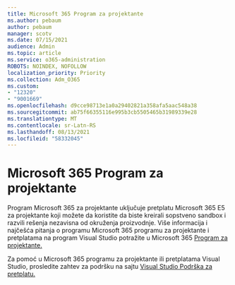 ```yaml
---
title: Microsoft 365 Program za projektante
ms.author: pebaum
author: pebaum
manager: scotv
ms.date: 07/15/2021
audience: Admin
ms.topic: article
ms.service: o365-administration
ROBOTS: NOINDEX, NOFOLLOW
localization_priority: Priority
ms.collection: Adm_O365
ms.custom:
- "12320"
- "9001669"
ms.openlocfilehash: d9cce98713e1a0a29402821a358afa5aac548a38
ms.sourcegitcommit: ab75f66355116e995b3cb5505465b31989339e28
ms.translationtype: MT
ms.contentlocale: sr-Latn-RS
ms.lasthandoff: 08/13/2021
ms.locfileid: "58332045"
---
```

# <a name="microsoft-365-developer-program"></a>Microsoft 365 Program za projektante

Program Microsoft 365 za projektante uključuje pretplatu Microsoft 365 E5 za projektante koji možete da koristite da biste kreirali sopstveno sandbox i razvili rešenja nezavisna od okruženja proizvodnje. Više informacija i najčešća pitanja o programu Microsoft 365 programu za projektante i pretplatama na program Visual Studio potražite u Microsoft 365 [Program za projektante.](https://docs.microsoft.com/office/developer-program/microsoft-365-developer-program)

Za pomoć u Microsoft 365 programu za projektante ili pretplatama Visual Studio, prosledite zahtev za podršku na sajtu [Visual Studio Podrška za pretplatu.](https://visualstudio.microsoft.com/subscriptions/support/)